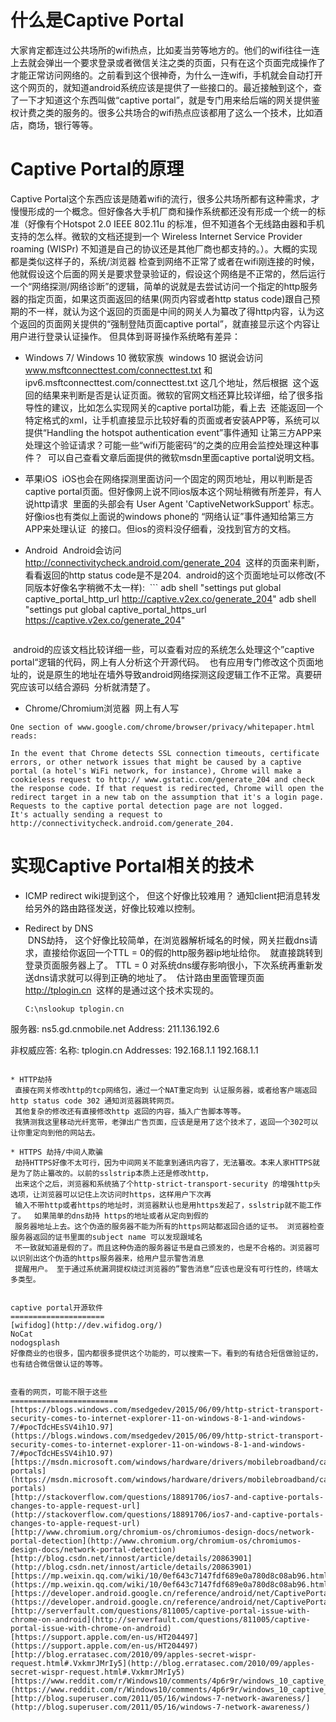 什么是Captive Portal
===================
大家肯定都连过公共场所的wifi热点，比如麦当劳等地方的。他们的wifi往往一连上去就会弹出一个要求登录或者微信关注之类的页面，只有在这个页面完成操作了才能正常访问网络的。之前看到这个很神奇，为什么一连wifi，手机就会自动打开这个网页的，就知道android系统应该是提供了一些接口的。最近接触到这个，查了一下才知道这个东西叫做“captive portal”，就是专门用来给后端的网关提供鉴权计费之类的服务的。很多公共场合的wifi热点应该都用了这么一个技术，比如酒店，商场，银行等等。


Captive Portal的原理
===================
Captive Portal这个东西应该是随着wifi的流行，很多公共场所都有这种需求，才慢慢形成的一个概念。但好像各大手机厂商和操作系统都还没有形成一个统一的标准（好像有个Hotspot 2.0 IEEE 802.11u 的标准，但不知道各个无线路由器和手机支持的怎么样。微软的文档还提到一个 Wireless Internet Service Provider roaming (WISPr) 不知道是自己的协议还是其他厂商也都支持的。）。大概的实现都是类似这样子的，系统/浏览器 检查到网络不正常了或者在wifi刚连接的时候，他就假设这个后面的网关是要求登录验证的，假设这个网络是不正常的，然后运行一个“网络探测/网络诊断”的逻辑，简单的说就是去尝试访问一个指定的http服务器的指定页面，如果这页面返回的结果(网页内容或者http status code)跟自己预期的不一样，就认为这个返回的页面是中间的网关人为纂改了得http内容，认为这个返回的页面网关提供的“强制登陆页面captive portal”，就直接显示这个内容让用户进行登录认证操作。
但具体到哥哥操作系统略有差异：

* Windows 7/ Windows 10 微软家族
  windows 10 据说会访问 www.msftconnecttest.com/connecttest.txt  和 ipv6.msftconnecttest.com/connecttest.txt 这几个地址，然后根据
  这个返回的结果来判断是否是认证页面。微软的官网文档还算比较详细，给了很多指导性的建议，比如怎么实现网关的captive portal功能，看上去
  还能返回一个特定格式的xml，让手机直接显示比较好看的页面或者安装APP等，系统可以提供“Handling the hotspot authentication event”事件通知
  让第三方APP来处理这个验证请求？可能一些“wifi万能密码“的之类的应用会监控处理这种事件？
  可以自己查看文章后面提供的微软msdn里面captive portal说明文档。
  
* 苹果iOS
  iOS也会在网络探测里面访问一个固定的网页地址，用以判断是否captive portal页面。但好像网上说不同ios版本这个网址稍微有所差异，有人说http请求
  里面的头部会有 User Agent 'CaptiveNetworkSupport' 标志。好像ios也有类似上面说的windows phone的 “网络认证”事件通知给第三方APP来处理认证
  的接口。但ios的资料没仔细看，没找到官方的文档。
  
* Android
  Android会访问 http://connectivitycheck.android.com/generate_204  这样的页面来判断，看看返回的http status code是不是204.
  android的这个页面地址可以修改(不同版本好像名字稍微不太一样):
  ```
  adb shell "settings put global captive_portal_http_url http://captive.v2ex.co/generate_204"
  adb shell "settings put global captive_portal_https_url https://captive.v2ex.co/generate_204"
  ```
  android的应该文档比较详细一些，可以查看对应的系统怎么处理这个”captive portal“逻辑的代码，网上有人分析这个开源代码。
  也有应用专门修改这个页面地址的，说是原生的地址在墙外导致android网络探测这段逻辑工作不正常。真要研究应该可以结合源码
  分析就清楚了。
  
  
* Chrome/Chromium浏览器
  网上有人写
```
One section of www.google.com/chrome/browser/privacy/whitepaper.html reads:

In the event that Chrome detects SSL connection timeouts, certificate errors, or other network issues that might be caused by a captive portal (a hotel's WiFi network, for instance), Chrome will make a cookieless request to http:// www.gstatic.com/generate_204 and check the response code. If that request is redirected, Chrome will open the redirect target in a new tab on the assumption that it's a login page. Requests to the captive portal detection page are not logged.
It's actually sending a request to http://connectivitycheck.android.com/generate_204. 

```

实现Captive Portal相关的技术
===========================
* ICMP redirect
  wiki提到这个， 但这个好像比较难用？ 通知client把消息转发给另外的路由路径发送，好像比较难以控制。

* Redirect by DNS  
  DNS劫持， 这个好像比较简单，在浏览器解析域名的时候，网关拦截dns请求，直接给你返回一个TTL = 0的假的http服务器ip地址给你。
  就直接跳转到登录页面服务器上了。 TTL = 0 对系统dns缓存影响很小，下次系统再重新发送dns请求就可以得到正确的地址了。
  估计路由里面管理页面   http://tplogin.cn  这样的是通过这个技术实现的。
  ```
  C:\nslookup tplogin.cn
服务器:  ns5.gd.cnmobile.net
Address:  211.136.192.6

非权威应答:
名称:    tplogin.cn
Addresses:  192.168.1.1
          192.168.1.1
  ```
 
* HTTP劫持
  直接在网关修改http的tcp网络包，通过一个NAT重定向到 认证服务器，或者给客户端返回 http status code 302 通知浏览器跳转网页。
  其他复杂的修改还有直接修改http 返回的内容，插入广告脚本等等。
  我猜测我这里移动光纤宽带，老弹出广告页面，应该是是用了这个技术了，返回一个302可以让你重定向到他的网站去。
  
* HTTPS 劫持/中间人欺骗
  劫持HTTPS好像不太可行，因为中间网关不能拿到通讯内容了，无法纂改。本来人家HTTPS就是为了防止纂改的。以前的sslstrip本质上还是修改http，
  出来这个之后，浏览器和系统搞了个http-strict-transport-security 的增强http头选项，让浏览器可以记住上次访问时https，这样用户下次再
  输入不带http或者https的地址时，浏览器默认也是用https发起了，sslstrip就不能工作了。  如果简单的dns劫持 https的地址或者从定向到假的
  服务器地址上去。这个伪造的服务器不能为所有的https网站都返回合适的证书。 浏览器检查服务器返回的证书里面的subject name 可以发现跟域名
  不一致就知道是假的了。而且这种伪造的服务器证书是自己颁发的，也是不合格的。浏览器可以识别出这个伪造的https服务器来，给用户显示警告消息
  提醒用户。 至于通过系统漏洞提权绕过浏览器的”警告消息“应该也是没有可行性的，终端太多类型。
  
  
captive portal开源软件
=====================
[wifidog](http://dev.wifidog.org/)
NoCat
nodogsplash
好像商业的也很多，国内都很多提供这个功能的，可以搜索一下。看到的有结合短信做验证的，也有结合微信做认证的等等。


查看的网页，可能不限于这些
========================
[https://blogs.windows.com/msedgedev/2015/06/09/http-strict-transport-security-comes-to-internet-explorer-11-on-windows-8-1-and-windows-7/#pocTdcHEsSV4ih1O.97] (https://blogs.windows.com/msedgedev/2015/06/09/http-strict-transport-security-comes-to-internet-explorer-11-on-windows-8-1-and-windows-7/#pocTdcHEsSV4ih1O.97)
[https://msdn.microsoft.com/windows/hardware/drivers/mobilebroadband/captive-portals](https://msdn.microsoft.com/windows/hardware/drivers/mobilebroadband/captive-portals)
[http://stackoverflow.com/questions/18891706/ios7-and-captive-portals-changes-to-apple-request-url](http://stackoverflow.com/questions/18891706/ios7-and-captive-portals-changes-to-apple-request-url)
[http://www.chromium.org/chromium-os/chromiumos-design-docs/network-portal-detection](http://www.chromium.org/chromium-os/chromiumos-design-docs/network-portal-detection)
[http://blog.csdn.net/innost/article/details/20863901](http://blog.csdn.net/innost/article/details/20863901)
[https://mp.weixin.qq.com/wiki/10/0ef643c7147fdf689e0a780d8c08ab96.html] (https://mp.weixin.qq.com/wiki/10/0ef643c7147fdf689e0a780d8c08ab96.html)
[https://developer.android.google.cn/reference/android/net/CaptivePortal.html](https://developer.android.google.cn/reference/android/net/CaptivePortal.html)
[http://serverfault.com/questions/811005/captive-portal-issue-with-chrome-on-android](http://serverfault.com/questions/811005/captive-portal-issue-with-chrome-on-android)
[https://support.apple.com/en-us/HT204497] (https://support.apple.com/en-us/HT204497)
[http://blog.erratasec.com/2010/09/apples-secret-wispr-request.html#.VxkmrJMrIy5](http://blog.erratasec.com/2010/09/apples-secret-wispr-request.html#.VxkmrJMrIy5)
[https://www.reddit.com/r/Windows10/comments/4p6r9r/windows_10_captive_portal_detection/](https://www.reddit.com/r/Windows10/comments/4p6r9r/windows_10_captive_portal_detection/)
[http://blog.superuser.com/2011/05/16/windows-7-network-awareness/](http://blog.superuser.com/2011/05/16/windows-7-network-awareness/)



  
